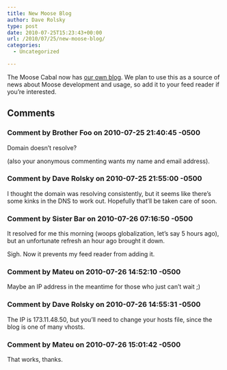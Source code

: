 ```yaml
---
title: New Moose Blog
author: Dave Rolsky
type: post
date: 2010-07-25T15:23:43+00:00
url: /2010/07/25/new-moose-blog/
categories:
  - Uncategorized

---
```

The Moose Cabal now has [our own blog][1]. We plan to use this as a source of news about Moose development and usage, so add it to your feed reader if you&#8217;re interested.

 [1]: http://blog.moose.perl.org

## Comments

### Comment by Brother Foo on 2010-07-25 21:40:45 -0500
Domain doesn&#8217;t resolve?

(also your anonymous commenting wants my name and email address).

### Comment by Dave Rolsky on 2010-07-25 21:55:00 -0500
I thought the domain was resolving consistently, but it seems like there&#8217;s some kinks in the DNS to work out. Hopefully that&#8217;ll be taken care of soon.

### Comment by Sister Bar on 2010-07-26 07:16:50 -0500
It resolved for me this morning (woops globalization, let&#8217;s say 5 hours ago), but an unfortunate refresh an hour ago brought it down.

Sigh. Now it prevents my feed reader from adding it.

### Comment by Mateu on 2010-07-26 14:52:10 -0500
Maybe an IP address in the meantime for those who just can&#8217;t wait ;)

### Comment by Dave Rolsky on 2010-07-26 14:55:31 -0500
The IP is 173.11.48.50, but you&#8217;ll need to change your hosts file, since the blog is one of many vhosts.

### Comment by Mateu on 2010-07-26 15:01:42 -0500
That works, thanks.